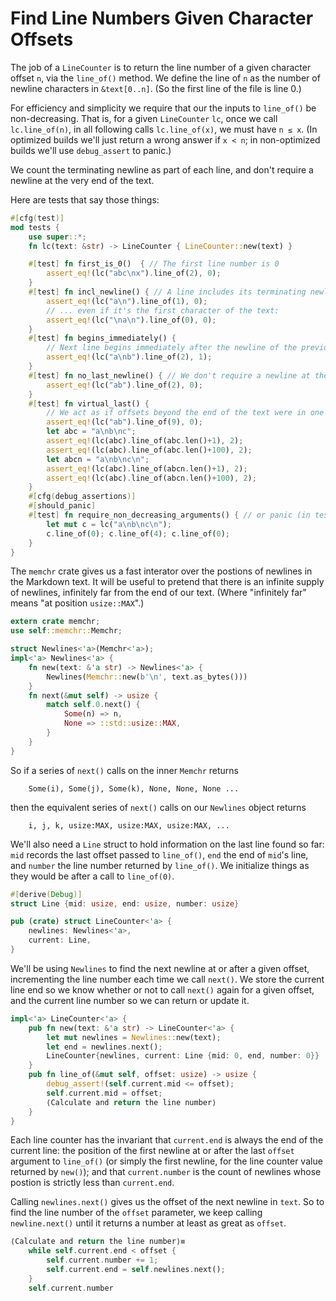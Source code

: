 Find Line Numbers Given Character Offsets
=========================================

The job of a `LineCounter` is to return the line number of a given character
offset `n`, via the `line_of()` method.  We define the line of `n` as the number
of newline characters in `&text[0..n]`. (So the first line of the file is line 0.)

For efficiency and simplicity we require that our the inputs to `line_of()` be
non-decreasing.  That is, for a given `LineCounter` `lc`, once we call
`lc.line_of(n)`, in all following calls `lc.line_of(x)`, we must have `n ≤ x`.
(In optimized builds we'll just return a wrong answer if `x < n`; in
non-optimized builds we'll use `debug_assert` to panic.)

We count the terminating newline as part of each line, and don't require a
newline at the very end of the text.

Here are tests that say those things:

```rust
#[cfg(test)]
mod tests {
    use super::*;
    fn lc(text: &str) -> LineCounter { LineCounter::new(text) }

    #[test] fn first_is_0()  { // The first line number is 0
        assert_eq!(lc("abc\nx").line_of(2), 0);
    }
    #[test] fn incl_newline() { // A line includes its terminating newline character
        assert_eq!(lc("a\n").line_of(1), 0);
        // ... even if it's the first character of the text:
        assert_eq!(lc("\na\n").line_of(0), 0);
    }
    #[test] fn begins_immediately() {
        // Next line begins immediately after the newline of the previous line
        assert_eq!(lc("a\nb").line_of(2), 1);
    }
    #[test] fn no_last_newline() { // We don't require a newline at the end of text:
        assert_eq!(lc("ab").line_of(2), 0);
    }
    #[test] fn virtual_last() {
        // We act as if offsets beyond the end of the text were in one long line
        assert_eq!(lc("ab").line_of(9), 0);
        let abc = "a\nb\nc";
        assert_eq!(lc(abc).line_of(abc.len()+1), 2);
        assert_eq!(lc(abc).line_of(abc.len()+100), 2);
        let abcn = "a\nb\nc\n";
        assert_eq!(lc(abc).line_of(abcn.len()+1), 2);
        assert_eq!(lc(abc).line_of(abcn.len()+100), 2);
    }
    #[cfg(debug_assertions)]
    #[should_panic]
    #[test] fn require_non_decreasing_arguments() { // or panic (in test mode)
        let mut c = lc("a\nb\nc\n");
        c.line_of(0); c.line_of(4); c.line_of(0); 
    }
}
```

The `memchr` crate gives us a fast interator over the postions of newlines in
the Markdown text.  It will be useful to pretend that there is an infinite
supply of newlines, infinitely far from the end of our text. (Where "infinitely
far" means "at position `usize::MAX`".)

```rust
extern crate memchr;
use self::memchr::Memchr;

struct Newlines<'a>(Memchr<'a>);
impl<'a> Newlines<'a> {
    fn new(text: &'a str) -> Newlines<'a> {
        Newlines(Memchr::new(b'\n', text.as_bytes()))
    }
    fn next(&mut self) -> usize {
        match self.0.next() {
            Some(n) => n,
            None => ::std::usize::MAX,
        }
    }
}
```
So if a series of `next()` calls on the inner `Memchr` returns

```rust,ignore
    Some(i), Some(j), Some(k), None, None, None ...
```

then the equivalent series of `next()` calls on our `Newlines` object returns

```rust,ignore
    i, j, k, usize:MAX, usize:MAX, usize:MAX, ...
```

We'll also need a `Line` struct to hold information on the last line found so
far: `mid` records the last offset passed to `line_of()`, `end` the end of
`mid`'s line, and `number` the line number returned by `line_of()`.  We
initialize things as they would be after a call to `line_of(0)`.

```rust
#[derive(Debug)]
struct Line {mid: usize, end: usize, number: usize}

pub (crate) struct LineCounter<'a> {
    newlines: Newlines<'a>,
    current: Line,
}
```

We'll be using `Newlines` to find the next newline at or after a given offset,
incrementing the line number each time we call `next()`.  We store the current
line end so we know whether or not to call `next()` again for a given offset,
and the current line number so we can return or update it.

```rust
impl<'a> LineCounter<'a> {
    pub fn new(text: &'a str) -> LineCounter<'a> {
        let mut newlines = Newlines::new(text);
        let end = newlines.next();
        LineCounter{newlines, current: Line {mid: 0, end, number: 0}}
    }
    pub fn line_of(&mut self, offset: usize) -> usize {
        debug_assert!(self.current.mid <= offset);
        self.current.mid = offset;
        ⟨Calculate and return the line number⟩
    }
}
```

Each line counter has the invariant that `current.end` is always the end of the
current line: the position of the first newline at or after the last `offset`
argument to `line_of()` (or simply the first newline, for the line counter value
returned by `new()`); and that `current.number` is the count of newlines whose
postion is strictly less than `current.end`.

Calling `newlines.next()` gives us the offset of the next newline in `text`. So
to find the line number of the `offset` parameter, we keep calling
`newline.next()` until it returns a number at least as great as `offset`.

```rust
⟨Calculate and return the line number⟩≡
    while self.current.end < offset {
        self.current.number += 1;
        self.current.end = self.newlines.next();
    }
    self.current.number
```

